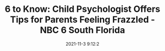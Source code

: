 ---
"title": "6 to Know: Child Psychologist Offers Tips for Parents Feeling Frazzled - NBC 6 South Florida"
"date": "2021-11-3 9:12:2"
"feed_name": "GOOGLENEWSCONSTRUCTION"
"feed_website": "https://news.google.com/search?q=construction%2Bincident&hl=en-US&gl=US&ceid=US:en"
"feed_rss": "https://news.google.com/rss/search?q=construction%2Bincident&hl=en-US&gl=US&ceid=US:en"
"link": "https://www.nbcmiami.com/news/local/6-to-know-top-stories-of-the-day-41/2605642/"
"source": "{'href': 'https://www.nbcmiami.com', 'title': 'NBC 6 South Florida'}"
"file": "_posts/2021-1-1-4688cbfe472b6ca98bc505e3c4a8bfac09fa2dcd.md"
"accident": "0"
"drilling": "0"
"dead": "0"
"injured": "0"
"arrested": "0"
"place": "unknown place"
"where": "unknown site"
"causes": "unknown"
"place_uri": "unknown place"
---